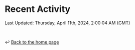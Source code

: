 # Recent Activity

<!--RECENT_ACTIVITY:start-->
<!--RECENT_ACTIVITY:end-->

<!--RECENT_ACTIVITY:last_update-->
Last Updated: Thursday, April 11th, 2024, 2:00:04 AM (GMT)
<!--RECENT_ACTIVITY:last_update_end-->

<br>

↩️ [Back to the home page](/README.md)
